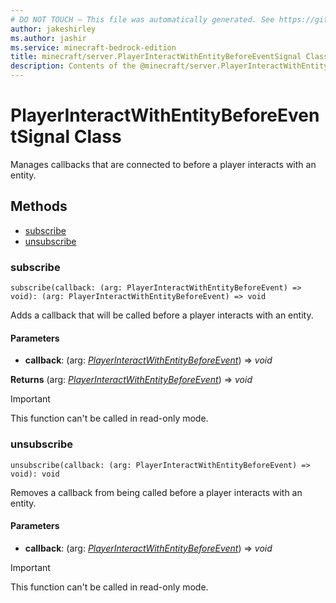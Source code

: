 ```yaml
---
# DO NOT TOUCH — This file was automatically generated. See https://github.com/mojang/minecraftapidocsgenerator to modify descriptions, examples, etc.
author: jakeshirley
ms.author: jashir
ms.service: minecraft-bedrock-edition
title: minecraft/server.PlayerInteractWithEntityBeforeEventSignal Class
description: Contents of the @minecraft/server.PlayerInteractWithEntityBeforeEventSignal class.
---
```

# PlayerInteractWithEntityBeforeEventSignal Class

Manages callbacks that are connected to before a player interacts with an entity.

## Methods
- [subscribe](#subscribe)
- [unsubscribe](#unsubscribe)

### **subscribe**
`
subscribe(callback: (arg: PlayerInteractWithEntityBeforeEvent) => void): (arg: PlayerInteractWithEntityBeforeEvent) => void
`

Adds a callback that will be called before a player interacts with an entity.

#### **Parameters**
- **callback**: (arg: [*PlayerInteractWithEntityBeforeEvent*](PlayerInteractWithEntityBeforeEvent.md)) => *void*

**Returns** (arg: [*PlayerInteractWithEntityBeforeEvent*](PlayerInteractWithEntityBeforeEvent.md)) => *void*

> [!IMPORTANT]
> This function can't be called in read-only mode.

### **unsubscribe**
`
unsubscribe(callback: (arg: PlayerInteractWithEntityBeforeEvent) => void): void
`

Removes a callback from being called before a player interacts with an entity.

#### **Parameters**
- **callback**: (arg: [*PlayerInteractWithEntityBeforeEvent*](PlayerInteractWithEntityBeforeEvent.md)) => *void*

> [!IMPORTANT]
> This function can't be called in read-only mode.
